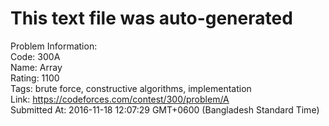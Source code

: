 # This text file was auto-generated  
  
Problem Information:  
Code: 300A  
Name: Array  
Rating: 1100  
Tags: brute force, constructive algorithms, implementation  
Link: https://codeforces.com/contest/300/problem/A  
Submitted At: 2016-11-18 12:07:29 GMT+0600 (Bangladesh Standard Time)  

